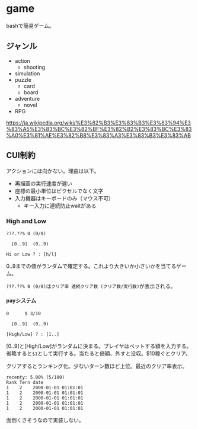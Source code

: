 ﻿# game

bashで簡易ゲーム。

## ジャンル

* action
    * shooting
* simulation
* puzzle
    * card
    * board
* adventure
    * novel
* RPG

https://ja.wikipedia.org/wiki/%E3%82%B3%E3%83%B3%E3%83%94%E3%83%A5%E3%83%BC%E3%82%BF%E3%82%B2%E3%83%BC%E3%83%A0%E3%81%AE%E3%82%B8%E3%83%A3%E3%83%B3%E3%83%AB

## CUI制約

アクションには向かない。理由は以下。

* 再描画の実行速度が遅い
* 座標の最小単位はピクセルでなく文字
* 入力機器はキーボードのみ（マウス不可）
    * キー入力に連続防止waitがある

### High and Low

```
???.??% 0 (0/0)

  [0..9]  (0..9)

Hi or Low ? : [h/l]
```

0..9までの値がランダムで確定する。これより大きいか小さいかを当てるゲーム。

`???.??% 0 (0/0)`は`クリア率 連続クリア数 (クリア数/実行数)`が表示される。

#### payシステム

```
0      $ 3/10

  [0..9]  (0..9)

[High/Low] ? : [1..]
```

[0..9]と[High/Low]がランダムに決まる。プレイヤはベットする額を入力する。省略すると`$1`として実行する。当たると倍額、外すと没収。$10稼ぐとクリア。

クリアするとランキング化。少ないターン数ほど上位。最近のクリア率表示。


```
recenty: 5.00% (5/100)
Rank Tern date
1    2    2000-01-01 01:01:01
1    2    2000-01-01 01:01:01
1    2    2000-01-01 01:01:01
1    2    2000-01-01 01:01:01
1    2    2000-01-01 01:01:01
```

面倒くさそうなので実装しない。

